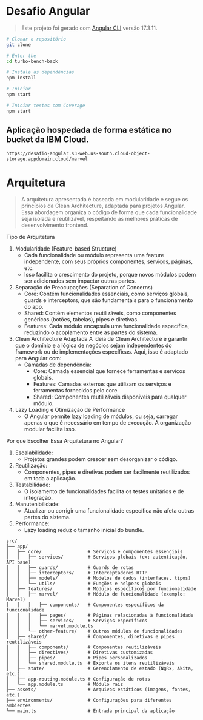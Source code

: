 # Desafio Angular

> Este projeto foi gerado com [Angular CLI](https://github.com/angular/angular-cli) versão 17.3.11.

```sh
# Clonar o repositório
git clone

# Enter the
cd turbo-bench-back

# Instale as dependências
npm install

# Iniciar
npm start

# Iniciar testes com Coverage
npm start
```

## Aplicação hospedada de forma estática no bucket da IBM Cloud.

```
https://desafio-angular.s3-web.us-south.cloud-object-storage.appdomain.cloud/marvel
```

# Arquitetura

> A arquitetura apresentada é baseada em modularidade e segue os princípios da Clean Architecture, adaptada para projetos Angular. Essa abordagem organiza o código de forma que cada funcionalidade seja isolada e reutilizável, respeitando as melhores práticas de desenvolvimento frontend.

Tipo de Arquitetura

1. Modularidade (Feature-based Structure)
   - Cada funcionalidade ou módulo representa uma feature independente, com seus próprios componentes, serviços, páginas, etc.
   - Isso facilita o crescimento do projeto, porque novos módulos podem ser adicionados sem impactar outras partes.
2. Separação de Preocupações (Separation of Concerns)
   - Core: Contém funcionalidades essenciais, como serviços globais, guards e interceptors, que são fundamentais para o funcionamento do app.
   - Shared: Contém elementos reutilizáveis, como componentes genéricos (botões, tabelas), pipes e diretivas.
   - Features: Cada módulo encapsula uma funcionalidade específica, reduzindo o acoplamento entre as partes do sistema.
3. Clean Architecture Adaptada A ideia de Clean Architecture é garantir que o domínio e a lógica de negócios sejam independentes do framework ou de implementações específicas. Aqui, isso é adaptado para Angular com:
   - Camadas de dependência:
     - Core: Camada essencial que fornece ferramentas e serviços globais.
     - Features: Camadas externas que utilizam os serviços e ferramentas fornecidos pelo core.
     - Shared: Componentes reutilizáveis disponíveis para qualquer módulo.
4. Lazy Loading e Otimização de Performance
   - O Angular permite lazy loading de módulos, ou seja, carregar apenas o que é necessário em tempo de execução. A organização modular facilita isso.

Por que Escolher Essa Arquitetura no Angular?

1. Escalabilidade:
   - Projetos grandes podem crescer sem desorganizar o código.
2. Reutilização:
   - Componentes, pipes e diretivas podem ser facilmente reutilizados em toda a aplicação.
3. Testabilidade:
   - O isolamento de funcionalidades facilita os testes unitários e de integração.
4. Manutenibilidade:
   - Atualizar ou corrigir uma funcionalidade específica não afeta outras partes do sistema.
5. Performance:
   - Lazy loading reduz o tamanho inicial do bundle.

```plaintext
src/
├── app/
│   ├── core/                 # Serviços e componentes essenciais
│   │   ├── services/         # Serviços globais (ex: autenticação, API base)
│   │   ├── guards/           # Guards de rotas
│   │   ├── interceptors/     # Interceptadores HTTP
│   │   ├── models/           # Modelos de dados (interfaces, tipos)
│   │   └── utils/            # Funções e helpers globais
│   ├── features/             # Módulos específicos por funcionalidade
│   │   ├── marvel/           # Módulo de funcionalidade (exemplo: Marvel)
│   │   │   ├── components/   # Componentes específicos da funcionalidade
│   │   │   ├── pages/        # Páginas relacionadas à funcionalidade
│   │   │   ├── services/     # Serviços específicos
│   │   │   └── marvel.module.ts
│   │   └── other-feature/    # Outros módulos de funcionalidades
│   ├── shared/               # Componentes, diretivas e pipes reutilizáveis
│   │   ├── components/       # Componentes reutilizáveis
│   │   ├── directives/       # Diretivas customizadas
│   │   ├── pipes/            # Pipes personalizados
│   │   └── shared.module.ts  # Exporta os itens reutilizáveis
│   ├── state/                # Gerenciamento de estado (NgRx, Akita, etc.)
│   ├── app-routing.module.ts # Configuração de rotas
│   └── app.module.ts         # Módulo raiz
├── assets/                   # Arquivos estáticos (imagens, fontes, etc.)
├── environments/             # Configurações para diferentes ambientes
└── main.ts                   # Entrada principal da aplicação
```
